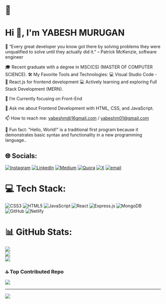 # 💫 <h1>Hi 👋, I'm YABESH MURUGAN </h1>

🌟 “Every great developer you know got there by solving problems they were unqualified to solve until they actually did it.” – Patrick McKenzie, software engineer

🎓 Recent graduate with a degree in MSC(CS) (MASTER OF COMPUTER SCIENCE). 🛠️ My Favorite Tools and Technologies: 💻 Visual Studio Code - 🚀 React.js for frontend development
💻 Actively learning and exploring Full Stack Development (MERN).

🌱 I’m Currently focusing on Front-End

💬 Ask me about Frontend Development with HTML, CSS, and JavaScript.

📫 How to reach me: yabeshm@16gmail.com / yabeshm01@gmail.com

🎲 Fun fact: "Hello, World!" is a traditional first program because it demonstrates basic syntax and functionality in a new programming language..

## 🌐 Socials:
[![Instagram](https://img.shields.io/badge/Instagram-%23E4405F.svg?logo=Instagram&logoColor=white)](https://instagram.com/https://www.instagram.com/im_yabi/) [![LinkedIn](https://img.shields.io/badge/LinkedIn-%230077B5.svg?logo=linkedin&logoColor=white)](https://linkedin.com/in/https://www.linkedin.com/in/yabesh-murugan-3a8041199/) [![Medium](https://img.shields.io/badge/Medium-12100E?logo=medium&logoColor=white)](https://medium.com/@https://medium.com/@yabeshm01) [![Quora](https://img.shields.io/badge/Quora-%23B92B27.svg?logo=Quora&logoColor=white)](https://quora.com/profile/https://www.quora.com/profile/Im-Yabesh) [![X](https://img.shields.io/badge/X-black.svg?logo=X&logoColor=white)](https://x.com/https://x.com/im_yabesh_) [![email](https://img.shields.io/badge/Email-D14836?logo=gmail&logoColor=white)](mailto:yabeshm@01@gmail.com) 

# 💻 Tech Stack:
![CSS3](https://img.shields.io/badge/css3-%231572B6.svg?style=for-the-badge&logo=css3&logoColor=white) ![HTML5](https://img.shields.io/badge/html5-%23E34F26.svg?style=for-the-badge&logo=html5&logoColor=white) ![JavaScript](https://img.shields.io/badge/javascript-%23323330.svg?style=for-the-badge&logo=javascript&logoColor=%23F7DF1E) ![React](https://img.shields.io/badge/react-%2320232a.svg?style=for-the-badge&logo=react&logoColor=%2361DAFB) ![Express.js](https://img.shields.io/badge/express.js-%23404d59.svg?style=for-the-badge&logo=express&logoColor=%2361DAFB) ![MongoDB](https://img.shields.io/badge/MongoDB-%234ea94b.svg?style=for-the-badge&logo=mongodb&logoColor=white) ![GitHub](https://img.shields.io/badge/github-%23121011.svg?style=for-the-badge&logo=github&logoColor=white) ![Netlify](https://img.shields.io/badge/netlify-%23000000.svg?style=for-the-badge&logo=netlify&logoColor=#00C7B7)
# 📊 GitHub Stats:
![](https://github-readme-stats.vercel.app/api?username=im-yabi&theme=dark&hide_border=false&include_all_commits=false&count_private=false)<br/>
![](https://nirzak-streak-stats.vercel.app/?user=im-yabi&theme=dark&hide_border=false)<br/>
![](https://github-readme-stats.vercel.app/api/top-langs/?username=im-yabi&theme=dark&hide_border=false&include_all_commits=false&count_private=false&layout=compact)

### 🔝 Top Contributed Repo
![](https://github-contributor-stats.vercel.app/api?username=im-yabi&limit=5&theme=dark&combine_all_yearly_contributions=true)

---
[![](https://visitcount.itsvg.in/api?id=im-yabi&icon=0&color=0)](https://visitcount.itsvg.in)

<!-- Proudly created with GPRM ( https://gprm.itsvg.in ) -->

<!-- Proudly created with GPRM ( https://gprm.itsvg.in ) -->
